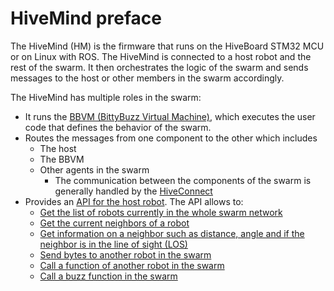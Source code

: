 # HiveMind preface

The HiveMind (HM) is the firmware that runs on the HiveBoard STM32 MCU or on Linux with ROS. The HiveMind is connected to a host robot and the rest of the swarm. It then orchestrates the logic of the swarm and sends messages to the host or other members in the swarm accordingly.

The HiveMind has multiple roles in the swarm:

- It runs the [BBVM (BittyBuzz Virtual Machine)](bbzvm/index.md), which executes the user code that defines the behavior of the swarm.
- Routes the messages from one component to the other which includes
    - The host
    - The BBVM
    - Other agents in the swarm
        - The communication between the components of the swarm is generally handled by the [HiveConnect](https://github.com/SwarmUS/HiveConnect) <!-- TODO: change to the hive connect link to the reference section instead of repo-->
- Provides an [API for the host robot](hivemind-api.md). The API allows to:
    - [Get the list of robots currently in the whole swarm network](hivemind-api.md#swarm-list)
    - [Get the current neighbors of a robot](hivemind-api.md#neighbors-list)
    - [Get information on a neighbor such as distance, angle and if the neighbor is in the line of sight (LOS)](hivemind-api.md#neighbor)
    - [Send bytes to another robot in the swarm](hivemind-api.md#bytes)
    - [Call a function of another robot in the swarm](hivemind-api.md#function-call)
    - [Call a buzz function in the swarm](hivemind-api.md#function-call)

